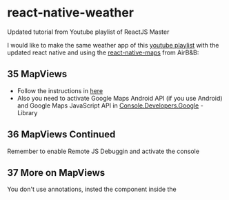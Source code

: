 <h1>react-native-weather</h1>

Updated tutorial from Youtube playlist of ReactJS Master

I would like to make the same weather app of this <a href="https://www.youtube.com/watch?v=Sjih0Tx_2zI&list=PLOeinl7x5bmD4qa6WJM2NXrili52GpCXu&index=35">youtube playlist</a>  with the updated react native and using the <a href="https://github.com/airbnb/react-native-maps">react-native-maps</a> from AirB&B: 


<h2>35 MapViews </h2>
<ul>
<li>Follow the instructions in <a href="https://github.com/airbnb/react-native-maps/blob/master/docs/installation.md" >here</a></li>
<li>Also you need to activate Google Maps Android API (if you use Android) and Google Maps JavaScript API in <a href="https://console.developers.google.com/">Console.Developers.Google</a> - Library
</ul>

<h2>36 MapViews Continued</h2>
Remember to enable Remote JS Debuggin and activate the console

<h2>37 More on MapViews</h2>
You don't use annotations, insted the component <MapView.Marker> inside the <MapView>